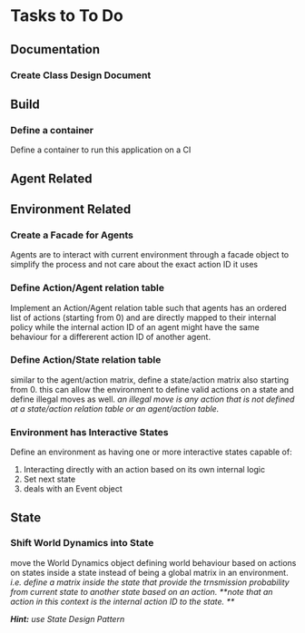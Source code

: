 # Tasks to To Do
## Documentation
### Create Class Design Document 
## Build 
### Define a container
Define a container to run this application on a CI

## Agent Related 
## Environment Related
### Create a Facade for Agents
Agents are to interact with current environment through a facade object to simplify the process and not care about the exact action ID it uses 

### Define Action/Agent relation table
Implement an Action/Agent relation table such that agents has an ordered list of actions (starting from 0) and are directly mapped to their internal policy
while the internal action ID of an agent might have the same behaviour for a differerent action ID of another agent. 

### Define Action/State relation table 
similar to the agent/action matrix, define a state/action matrix also starting from 0.
this can allow the environment to define valid actions on a state and define illegal moves as well. 
_an illegal move is any action that is not defined at a state/action relation table or an agent/action table._

### Environment has Interactive States
Define an environment as having one or more interactive states capable of:
1. Interacting directly with an action based on its own internal logic
1. Set next state 
1. deals with an Event object 

## State 
### Shift World Dynamics into State
move the World Dynamics object defining world behaviour based on actions on states inside a state instead of being a global matrix in an environment.
_i.e. define a matrix inside the state that provide the trnsmission probability from current state to another state based on an action._
_**note that an action in this context is the internal action ID to the state. **_

_**Hint:** use State Design Pattern_
